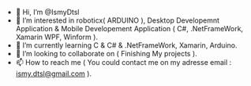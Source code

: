 - 👋 Hi, I’m @IsmyDtsl
- 👀 I’m interested in roboticx( ARDUINO ), Desktop Developemnt Application & Mobile Developement Application ( C#, .NetFrameWork, Xamarin WPF, Winform ).
- 🌱 I’m currently learning C & C# & .NetFrameWork, Xamarin, Arduino.
- 💞️ I’m looking to collaborate on ( Finishing My projects ).
- 📫 How to reach me ( You could contact me on my adresse email : ismy.dtsl@gmail.com ).

<!---
IsmyDtsl/IsmyDtsl is a ✨ special ✨ repository because its `README.md` (this file) appears on your GitHub profile.
You can click the Preview link to take a look at your changes.
--->
